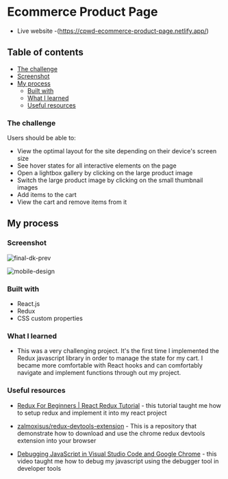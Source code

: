 # Ecommerce Product Page

- Live website -(https://cpwd-ecommerce-product-page.netlify.app/)

## Table of contents

- [The challenge](#the-challenge)
- [Screenshot](#screenshot)
- [My process](#my-process)
  - [Built with](#built-with)
  - [What I learned](#what-i-learned)
  - [Useful resources](#useful-resources)

### The challenge

Users should be able to:

- View the optimal layout for the site depending on their device's screen size
- See hover states for all interactive elements on the page
- Open a lightbox gallery by clicking on the large product image
- Switch the large product image by clicking on the small thumbnail images
- Add items to the cart
- View the cart and remove items from it

## My process

### Screenshot

![final-dk-prev](https://user-images.githubusercontent.com/85038929/140659041-5314092b-0ee4-4ba0-966e-22f35c9c3873.JPG)

![mobile-design](https://user-images.githubusercontent.com/85038929/140659087-32a2bfe5-ee89-47ca-9a02-2c480d7268bd.jpg)

### Built with

- React.js
- Redux
- CSS custom properties

### What I learned

- This was a very challenging project. It's the first time I implemented the Redux javascript library in order to manage the state for my cart. I became more comfortable with React hooks and can comfortably navigate and implement functions through out my project.

### Useful resources

- [Redux For Beginners | React Redux Tutorial](https://www.youtube.com/watch?v=CVpUuw9XSjY&t=579s&ab_channel=DevEd) - this tutorial taught me how to setup redux and implement it into my react project

- [zalmoxisus/redux-devtools-extension](https://github.com/zalmoxisus/redux-devtools-extension) - This is a repository that demonstrate how to download and use the chrome redux devtools extension into your browser

- [Debugging JavaScript in Visual Studio Code and Google Chrome](https://www.youtube.com/watch?v=AX7uybwukkk&ab_channel=JamesQQuick) - this video taught me how to debug my javascript using the debugger tool in developer tools


